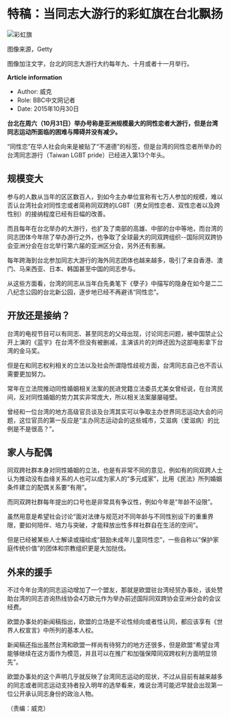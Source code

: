 # 特稿：当同志大游行的彩虹旗在台北飘扬

![彩虹旗](https://ichef.bbci.co.uk/ace/ws/640/amz/worldservice/live/assets/images/2015/10/30/151030222542_rainbow_flag_624x351_getty.jpg.webp)

图像来源，Getty

图像加注文字，台北的同志大游行大约每年九、十月或者十一月举行。

**Article information**

-   Author: 威克
-   Role: BBC中文网记者
-   Date: 2015年10月30日

**台北在周六（10月31日）举办号称是亚洲规模最大的同性恋者大游行，但是台湾同志运动所面临的困难与障碍并没有减少。**

“同性恋”在华人社会向来是被贴了“不道德”的标签，但是台湾的同性恋者所举办的台湾同志游行（Taiwan LGBT pride）已经进入第13个年头。

## 规模变大

参与的人数从当年的区区数百人，到如今主办单位宣称有七万人参加的规模，难以否认台湾社会对同性恋或者简称同双跨的LGBT（男女同性恋者、双性恋者以及跨性别）的接纳程度已经有巨幅的改善。

而且每年在台北举办的大游行，也扩及了南部的高雄、中部的台中等地，而台湾的同志团体今年除了举办游行之外，也争取了全球最大的同双跨组织--国际同双跨协会亚洲分会在台北举行第六届的亚洲区分会，另外还有影展。

每年跨海到台北参加同志大游行的海外同志团体也越来越多，吸引了来自香港、澳门、马来西亚、日本、韩国甚至中国的同志参与。

从这些方面看，台湾的同志从当年白先勇笔下《孽子》中描写的隐身在如今是二二八纪念公园的台北新公园，逐步地已经不再避讳“同性恋”。

## 开放还是接纳？

台湾的电视节目可以有同志、甚至同志的父母出现，讨论同志问题，被中国禁止公开上演的《蓝宇》在台湾不但没有被删减，主演该片的刘烨还因为这部电影拿下台湾的金马奖。

但是在和同志权利相关的立法以及社会所谓隐性歧视方面，台湾同志自己也不否认需要更加努力。

常年在立法院推动同性婚姻相关法案的民进党籍立法委员尤美女曾经说，在台湾民间，反对同性婚姻的势力其实非常庞大，所以相关法案屡屡碰壁。

曾经和一位台湾的地方高级官员谈及台湾其实可以争取主办世界同志运动大会的问题，这位官员的第一反应是“主办同志运动会的这些城市，艾滋病（爱滋病）的比例是不是很高？”。

## 家人与配偶

同双跨社群本身对同性婚姻的立法，也是有非常不同的意见，例如有的同双跨人士认为推动没有血缘关系的人也可以成为家人的“多元成家”，比用《民法》所列婚姻条件建立的配偶关系要“有用”。

而同双跨社群每年提出的口号也是非常具有争议性，例如今年是“年龄不设限”。

虽然用意是希望社会讨论“面对法律与规范对不同年龄与不同性别设下的重重界限，要如何陪伴、培力与突破，才能释放出性多样社群自在生活的空间”。

但是已经被某些人士解读或描绘成“鼓励未成年儿童同性恋”，一些自称以“保护家庭传统价值”的团体和宗教组织更是大加挞伐。

## 外来的援手

不过今年台湾的同志运动增加了一个盟友，那就是欧盟驻台湾经贸办事处，该处赞助台湾的同志咨询热线协会4万欧元作为举办前述国际同双跨协会亚洲分会的会议经费。

欧盟办事处的新闻稿指出，欧盟的立场是不论性倾向或者性认同，都应该享有《世界人权宣言》中所列的基本人权。

新闻稿还指出虽然台湾和欧盟一样尚有待努力的地方还很多，但是欧盟“希望台湾能够继续在这方面作为模范，并且可以在推广和加强保障同双跨权利方面明显领先”。

欧盟办事处的这个声明几乎就反映了台湾同志运动的现状，不过从目前有越来越多的同志或者同志运动支持者投入明年的选举看来，难说台湾可能迟早就会出现第一位公开承认同志身份的政治人物。

（责编：威克）